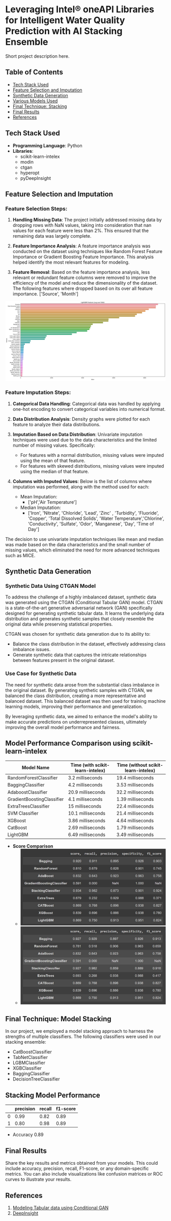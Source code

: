 # Leveraging Intel® oneAPI Libraries for Intelligent Water Quality Prediction with AI Stacking Ensemble

Short project description here.

## Table of Contents

- [Tech Stack Used](#tech-stack-used)
- [Feature Selection and Imputation](#feature-selection-and-imputation)
- [Synthetic Data Generation](#synthetic-data-generation)
- [Various Models Used](#various-models-used)
- [Final Technique: Stacking](#final-technique-stacking)
- [Final Results](#final-results)
- [References](#references)

## Tech Stack Used

- **Programming Language**: Python
- **Libraries**:
  - scikit-learn-intelex
  - modin 
  - ctgan
  - hyperopt
  - pyDeepInsight
  


## Feature Selection and Imputation

### Feature Selection Steps:

1. **Handling Missing Data**: The project initially addressed missing data by dropping rows with NaN values, taking into consideration that nan values for each feature were less than 2%. This ensured that the remaining data was largely complete.

2. **Feature Importance Analysis**: A feature importance analysis was conducted on the dataset using techniques like Random Forest Feature Importance or Gradient Boosting Feature Importance. This analysis helped identify the most relevant features for modeling.

3. **Feature Removal**: Based on the feature importance analysis, less relevant or redundant feature columns were removed to improve the efficiency of the model and reduce the dimensionality of the dataset. The following features where dropped based on its over all feature importance. ['Source', 'Month']

![Feature Importance Analysis](images/feature_importance_lgbm.png)

### Feature Imputation Steps:

1. **Categorical Data Handling**: Categorical data was handled by applying one-hot encoding to convert categorical variables into numerical format.

2. **Data Distribution Analysis**: Density graphs were plotted for each feature to analyze their data distributions.

3. **Imputation Based on Data Distribution**: Univariate imputation techniques were used due to the data characteristics and the limited number of missing values. Specifically:
   - For features with a normal distribution, missing values were imputed using the mean of that feature.
   - For features with skewed distributions, missing values were imputed using the median of that feature.

4. **Columns with Imputed Values**: Below is the list of columns where imputation was performed, along with the method used for each:
   - Mean Imputation:
     - ['pH','Air Temperature']
   - Median Imputation:
     - ['Iron', 'Nitrate', 'Chloride', 'Lead', 'Zinc' , 'Turbidity', 'Fluoride', 'Copper', 'Total Dissolved Solids', 'Water Temperature','Chlorine', 'Conductivity', 'Sulfate', 'Odor', 'Manganese', 'Day', 'Time of Day']

The decision to use univariate imputation techniques like mean and median was made based on the data characteristics and the small number of missing values, which eliminated the need for more advanced techniques such as MICE.



## Synthetic Data Generation

### Synthetic Data Using CTGAN Model

To address the challenge of a highly imbalanced dataset, synthetic data was generated using the CTGAN (Conditional Tabular GAN) model. CTGAN is a state-of-the-art generative adversarial network (GAN) specifically designed for generating synthetic tabular data. It learns the underlying data distribution and generates synthetic samples that closely resemble the original data while preserving statistical properties.

CTGAN was chosen for synthetic data generation due to its ability to:

- Balance the class distribution in the dataset, effectively addressing class imbalance issues.
- Generate synthetic data that captures the intricate relationships between features present in the original dataset.

### Use Case for Synthetic Data

The need for synthetic data arose from the substantial class imbalance in the original dataset. By generating synthetic samples with CTGAN, we balanced the class distribution, creating a more representative and balanced dataset. This balanced dataset was then used for training machine learning models, improving their performance and generalization.

By leveraging synthetic data, we aimed to enhance the model's ability to make accurate predictions on underrepresented classes, ultimately improving the overall model performance and fairness.


## Model Performance Comparison using scikit-learn-intelex

| Model Name                  | Time (with scikit-learn-intelex)      | Time (without scikit-learn-intelex) | 
|-----------------------------|---------------------------------------|-------------------------------------|
| RandomForestClassifier      | 3.2 milliseconds                      | 19.4 milliseconds                   |
| BaggingClassifier           | 4.2 milliseconds                      | 3.53 milliseconds                   |
| AdaboostClassifier          | 20.9 milliseconds                     | 32.2 milliseconds                   |
| GradientBoostingClassifier  | 4.1 milliseconds                      | 1.39 milliseconds                   |
| ExtraTreesClassifier        | 15 milliseconds                       | 22.4 milliseconds                   |
| SVM Classifier              | 10.1 milliseconds                     | 21.4 milliseconds                   |
| XGBoost                     | 3.86 milliseconds                     | 4.64 milliseconds                   |
| CatBoost                    | 2.69 milliseconds                     | 1.79 milliseconds                   |
| LightGBM                    | 6.49 milliseconds                     | 3.49 milliseconds                   |

- **Score Comparison**
  - ![Model Performance Comparison using scikit-learn-intelex](images/model_scores_without_scikit-learn-intelex.jpeg)
  - ![Model Performance Comparison using scikit-learn-intelex](images/model_score_with_scikit-learn-intelex.jpeg)
  
## Final Technique: Model Stacking

In our project, we employed a model stacking approach to harness the strengths of multiple classifiers. The following classifiers were used in our stacking ensemble:

- CatBoostClassifier
- TabNetClassifier
- LGBMClassifier
- XGBClassifier
- BaggingClassifier
- DecisionTreeClassifier

## Stacking Model Performance
|     | precision  | recall | f1-score |
|-----|------------|--------|----------|
| 0   | 0.99       | 0.82   | 0.89     |
| 1   | 0.80       | 0.98   | 0.89     |

- Accuracy 0.89

## Final Results

Share the key results and metrics obtained from your models. This could include accuracy, precision, recall, F1-score, or any domain-specific metrics. You can also include visualizations like confusion matrices or ROC curves to illustrate your results.

## References

1. [Modeling Tabular data using Conditional GAN]([https://github.com/sdv-dev/CTGAN](https://arxiv.org/abs/1907.00503))
2. [DeepInsight](https://alok-ai-lab.github.io/DeepInsight/)


